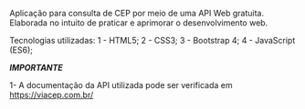 Aplicação para consulta de CEP por meio de uma API Web gratuita. Elaborada no intuito de praticar e aprimorar o desenvolvimento web.

Tecnologias utilizadas:
1 - HTML5;
2 - CSS3;
3 - Bootstrap 4;
4 - JavaScript (ES6);



***IMPORTANTE***


1- A documentação da API utilizada pode ser verificada em https://viacep.com.br/
